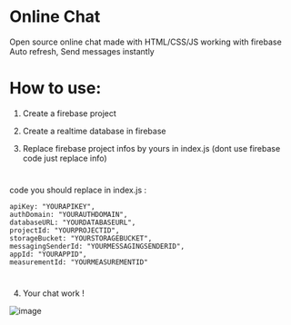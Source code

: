 # Online Chat
Open source online chat made with HTML/CSS/JS working with firebase 
Auto refresh, Send messages instantly

# How to use:

1) Create a firebase project

2) Create a realtime database in firebase

3) Replace firebase project infos by yours in index.js (dont use firebase code just replace info)

#

  code you should replace in index.js :

    apiKey: "YOURAPIKEY",
    authDomain: "YOURAUTHDOMAIN",
    databaseURL: "YOURDATABASEURL",
    projectId: "YOURPROJECTID",
    storageBucket: "YOURSTORAGEBUCKET",
    messagingSenderId: "YOURMESSAGINGSENDERID",
    appId: "YOURAPPID",
    measurementId: "YOURMEASUREMENTID"
 #   
 
 4) Your chat work !

![image](https://user-images.githubusercontent.com/107274510/211211363-2c785616-400e-4bc1-ab1d-5535518047f8.png)

